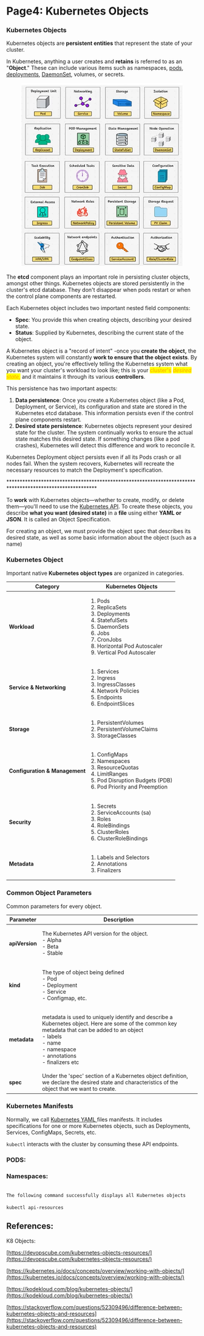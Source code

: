 # Page4: Kubernetes Objects

### Kubernetes Objects

Kubernetes objects are **persistent entities** that represent the state of your cluster.

In Kubernetes, anything a user creates and **retains** is referred to as an "**Object**." These can include various items such as namespaces, [pods](https://devopscube.com/kubernetes-pod/), [deployments](https://devopscube.com/kubernetes-deployment-tutorial/), [DaemonSet](https://devopscube.com/kubernetes-daemonset/), volumes, or secrets.

<figure><img src=".gitbook/assets/image (7).png" alt=""><figcaption></figcaption></figure>

The **etcd** component plays an important role in persisting cluster objects, amongst other things.  Kubernetes objects are stored persistently in the cluster's etcd database. They don't disappear when pods restart or when the control plane components are restarted.

Each Kubernetes object includes two important nested field components:

* **Spec**: You provide this when creating objects, describing your desired state.
* **Status**: Supplied by Kubernetes, describing the current state of the object.

A Kubernetes object is a "record of intent" -once you **create the object,** the Kubernetes system will constantly **work to ensure that the object exists**. By creating an object, you're effectively telling the Kubernetes system what you want your cluster's workload to look like; this is your <mark style="color:orange;">cluster's</mark> <mark style="color:orange;"></mark>_<mark style="color:orange;">desired state,</mark>_ and it maintains it through its various **controllers**.

This persistence has two important aspects:

1. **Data persistence**: Once you create a Kubernetes object (like a Pod, Deployment, or Service), its configuration and state are stored in the Kubernetes etcd database. This information persists even if the control plane components restart.
2. **Desired state persistence**: Kubernetes objects represent your desired state for the cluster. The system continually works to ensure the actual state matches this desired state. If something changes (like a pod crashes), Kubernetes will detect this difference and work to reconcile it.

Kubernetes Deployment object persists even if all its Pods crash or all nodes fail. When the system recovers, Kubernetes will recreate the necessary resources to match the Deployment's specification.

\*\*\*\*\*\*\*\*\*\*\*\*\*\*\*\*\*\*\*\*\*\*\*\*\*\*\*\*\*\*\*\*\*\*\*\*\*\*\*\*\*\*\*\*\*\*\*\*\*\*\*\*\*\*\*\*\*\*\*\*\*\*\*\*\*\*\*\*\*\*\*\*\*\*\*\*\*\*\*\*\*\*\*\*\*\*\*\*\*\*\*\*\*\*\*\*\*\*\*\*\*\*\*\*\*

To **work** with Kubernetes objects—whether to create, modify, or delete them—you'll need to use the [Kubernetes API](https://kubernetes.io/docs/concepts/overview/kubernetes-api/). To create these objects, you describe **what you want (desired state)** in a **file** using either **YAML or JSON**. It is called an Object Specification.

For creating an object, we must provide the object spec that describes its desired state, as well as some basic information about the object (such as a name)

### Kubernetes Object

Important native **Kubernetes object types** are organized in categories.

| Category                       | Kubernetes Objects                                                                                                                                                             |
| ------------------------------ | ------------------------------------------------------------------------------------------------------------------------------------------------------------------------------ |
| **Workload**                   | <p>1. Pods<br>2. ReplicaSets<br>3. Deployments<br>4. StatefulSets<br>5. DaemonSets<br>6. Jobs<br>7. CronJobs<br>8. Horizontal Pod Autoscaler<br>9. Vertical Pod Autoscaler</p> |
| **Service & Networking**       | <p>1. Services<br>2. Ingress<br>3. IngressClasses<br>4. Network Policies<br>5. Endpoints<br>6. EndpointSlices</p>                                                              |
| **Storage**                    | <p>1. PersistentVolumes<br>2. PersistentVolumeClaims<br>3. StorageClasses</p>                                                                                                  |
| **Configuration & Management** | <p>1. ConfigMaps<br>2. Namespaces<br>3. ResourceQuotas<br>4. LimitRanges<br>5. Pod Disruption Budgets (PDB)<br>6. Pod Priority and Preemption<br></p>                          |
| **Security**                   | <p>1. Secrets<br>2. ServiceAccounts (sa)<br>3. Roles<br>4. RoleBindings<br>5. ClusterRoles<br>6. ClusterRoleBindings</p>                                                       |
| **Metadata**                   | <p>1. Labels and Selectors<br>2. Annotations<br>3. Finalizers</p>                                                                                                              |

### Common Object Parameters <a href="#common-object-parameters" id="common-object-parameters"></a>

Common parameters for every object.

| Parameter      | Description                                                                                                                                                                                                                      |
| -------------- | -------------------------------------------------------------------------------------------------------------------------------------------------------------------------------------------------------------------------------- |
| **apiVersion** | <p>The Kubernetes API version for the object.<br>- Alpha<br>- Beta<br>- Stable</p>                                                                                                                                               |
| **kind**       | <p>The type of object being defined<br>- Pod<br>- Deployment<br>- Service<br>- Configmap, etc.</p>                                                                                                                               |
| **metadata**   | <p>metadata is used to uniquely identify and describe a Kubernetes object. Here are some of the common key metadata that can be added to an object<br>- labels<br>- name<br>- namespace<br>- annotations<br>- finalizers etc</p> |
| **spec**       | Under the 'spec' section of a Kubernetes object definition, we declare the desired state and characteristics of the object that we want to create.                                                                               |

### Kubernetes Manifests <a href="#kubenetes-manifests" id="kubenetes-manifests"></a>

Normally, we call [Kubernetes YAML ](https://devopscube.com/create-kubernetes-yaml/)files manifests. It includes specifications for one or more Kubernetes objects, such as Deployments, Services, ConfigMaps, Secrets, etc.

`kubectl` interacts with the cluster by consuming these API endpoints.



### PODS:

### Namespaces:







```

The following command successfully displays all Kubernetes objects

kubectl api-resources
```

## References:

K8 Objects:

[https://devopscube.com/kubernetes-objects-resources/](https://devopscube.com/kubernetes-objects-resources/)

[https://kubernetes.io/docs/concepts/overview/working-with-objects/](https://kubernetes.io/docs/concepts/overview/working-with-objects/)

[https://kodekloud.com/blog/kubernetes-objects/](https://kodekloud.com/blog/kubernetes-objects/)

[https://stackoverflow.com/questions/52309496/difference-between-kubernetes-objects-and-resources](https://stackoverflow.com/questions/52309496/difference-between-kubernetes-objects-and-resources)



